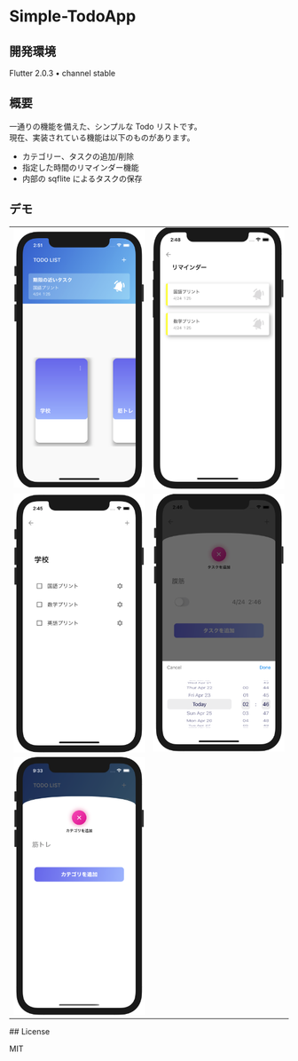 # Simple-TodoApp

## 開発環境

Flutter 2.0.3 • channel stable

## 概要

一通りの機能を備えた、シンプルな Todo リストです。  
現在、実装されている機能は以下のものがあります。

- カテゴリー、タスクの追加/削除
- 指定した時間のリマインダー機能
- 内部の sqflite によるタスクの保存

## デモ

<table>
    <tr>
      <td><img src='readme_images/home.png'></td>
      <td><img src='readme_images/reminder.png'></td>
    </tr>
    <tr>
      <td><img src='readme_images/task.png'></td>
      <td><img src='readme_images/time.png'></td>
    </tr>
    <tr>
      <td><img src='readme_images/add_todo.png'></td>
    </tr>
  </table>
## License

MIT
